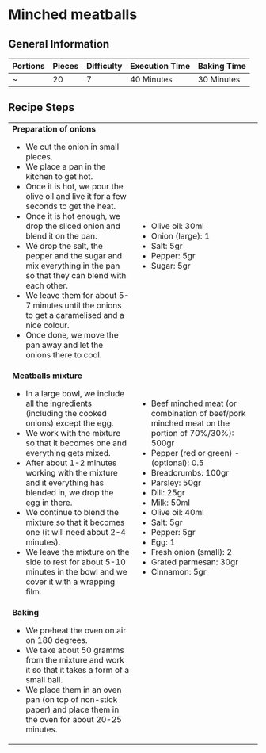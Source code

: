 # Minched meatballs

## General Information

| Portions | Pieces | Difficulty | Execution Time | Baking Time |
| :- | :- | :- | :- | :- |
|~ |20 | 7 | 40 Minutes | 30 Minutes |

## Recipe Steps

| | |
| :- | :- |
| **Preparation of onions** <br/> <ul> <li> We cut the onion in small pieces. </li> <li> We place a pan in the kitchen to get hot. </li> <li> Once it is hot, we pour the olive oil and live it for a few seconds to get the heat. </li> <li> Once it is hot enough, we drop the sliced onion and blend it on the pan. </li> <li> We drop the salt, the pepper and the sugar and mix everything in the pan so that they can blend with each other. </li> <li> We leave them for about 5-7 minutes until the onions to get a caramelised and a nice colour. </li> <li> Once done, we move the pan away and let the onions there to cool. </li> </ul> | <ul><li>Olive oil: 30ml</li> <li>Onion (large): 1</li> <li>Salt: 5gr</li> <li>Pepper: 5gr</li> <li>Sugar: 5gr</li>  </ul> 
| **Meatballs mixture** <br/> <ul> <li> In a large bowl, we include all the ingredients (including the cooked onions) except the egg. </li> <li> We work with the mixture so that it becomes one and everything gets mixed. </li> <li> After about 1-2 minutes working with the mixture and it everything has blended in, we drop the egg in there. </li> <li> We continue to blend the mixture so that it becomes one (it will need about 2-4 minutes). </li> <li> We leave the mixture on the side to rest for about 5-10 minutes in the bowl and we cover it with a wrapping film. </li> </ul> | <ul><li>Beef minched meat (or combination of beef/pork minched meat on the portion of 70%/30%): 500gr</li> <li>Pepper (red or green) - (optional): 0.5</li> <li>Βreadcrumbs: 100gr</li> <li>Parsley: 50gr</li> <li>Dill: 25gr</li> <li>Milk: 50ml</li> <li>Olive oil: 40ml</li> <li>Salt: 5gr</li> <li>Pepper: 5gr</li> <li>Egg: 1</li> <li>Fresh onion (small): 2</li> <li>Grated parmesan: 30gr</li> <li>Cinnamon: 5gr</li>  </ul> 
| **Baking** <br/> <ul> <li> We preheat the oven on air on 180 degrees. </li> <li> We take about 50 gramms from the mixture and work it so that it takes a form of a small ball. </li> <li> We place them in an oven pan (on top of non-stick paper) and place them in the oven for about 20-25 minutes. </li> </ul> |  |